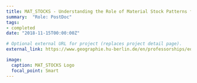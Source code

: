 ```yaml
---
title: MAT_STOCKS - Understanding the Role of Material Stock Patterns for the Transformation to a Sustainable Society
summary:  "Role: PostDoc"
tags:
- completed
date: "2018-11-15T00:00:00Z"

# Optional external URL for project (replaces project detail page).
external_link: https://www.geographie.hu-berlin.de/en/professorships/eol/projects/matstocks/mat_stocks

image:
  caption: MAT_STOCKS Logo
  focal_point: Smart
---
```

